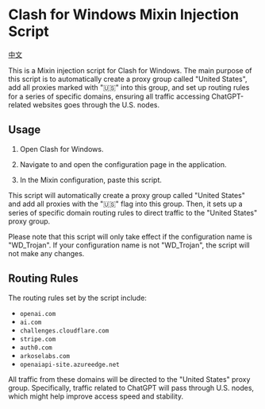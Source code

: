 
# Clash for Windows Mixin Injection Script
[中文](README_ZH.md)

This is a Mixin injection script for Clash for Windows. The main purpose of this script is to automatically create a proxy group called "United States", add all proxies marked with "🇺🇸" into this group, and set up routing rules for a series of specific domains, ensuring all traffic accessing ChatGPT-related websites goes through the U.S. nodes.

## Usage

1. Open Clash for Windows.

2. Navigate to and open the configuration page in the application.

3. In the Mixin configuration, paste this script.

This script will automatically create a proxy group called "United States" and add all proxies with the "🇺🇸" flag into this group. Then, it sets up a series of specific domain routing rules to direct traffic to the "United States" proxy group.

Please note that this script will only take effect if the configuration name is "WD_Trojan". If your configuration name is not "WD_Trojan", the script will not make any changes.

## Routing Rules

The routing rules set by the script include:

- `openai.com`
- `ai.com`
- `challenges.cloudflare.com`
- `stripe.com`
- `auth0.com`
- `arkoselabs.com`
- `openaiapi-site.azureedge.net`

All traffic from these domains will be directed to the "United States" proxy group. Specifically, traffic related to ChatGPT will pass through U.S. nodes, which might help improve access speed and stability.
